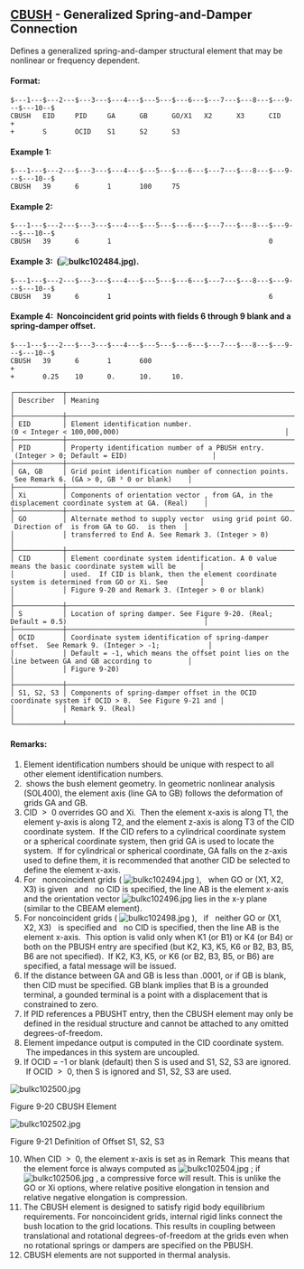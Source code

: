 ## [CBUSH](https://help.hexagonmi.com/bundle/MSC_Nastran_2022.4/page/Nastran_Combined_Book/qrg/bulkc1/TOC.CBUSH.xhtml) - Generalized Spring-and-Damper Connection

Defines a generalized spring-and-damper structural element that may be nonlinear or frequency dependent.

#### Format:

```nastran
$---1---$---2---$---3---$---4---$---5---$---6---$---7---$---8---$---9---$---10--$
CBUSH   EID     PID     GA      GB      GO/X1   X2      X3      CID     +       
+       S       OCID    S1      S2      S3                                      
```

#### Example 1:

```nastran
$---1---$---2---$---3---$---4---$---5---$---6---$---7---$---8---$---9---$---10--$
CBUSH   39      6       1       100     75                                      
```

#### Example 2:

```nastran
$---1---$---2---$---3---$---4---$---5---$---6---$---7---$---8---$---9---$---10--$
CBUSH   39      6       1                                       0               
```

#### Example 3:  (![bulkc102484.jpg](https://help-be.hexagonmi.com/bundle/MSC_Nastran_2022.4/page/Nastran_Combined_Book/qrg/bulkc1/../../../assets/bulkc102484.jpg?_LANG=enus)).

```nastran
$---1---$---2---$---3---$---4---$---5---$---6---$---7---$---8---$---9---$---10--$
CBUSH   39      6       1                                       6               
```

#### Example 4:  Noncoincident grid points with fields 6 through 9 blank and a spring-damper offset.

```nastran
$---1---$---2---$---3---$---4---$---5---$---6---$---7---$---8---$---9---$---10--$
CBUSH   39      6       1       600                                     +       
+       0.25    10      0.      10.     10.                                     
```

```text
┌────────────┬────────────────────────────────────────────────────────────────────────────────────────────────────┐
│ Describer  │ Meaning                                                                                            │
├────────────┼────────────────────────────────────────────────────────────────────────────────────────────────────┤
│ EID        │ Element identification number. (0 < Integer < 100,000,000)                                         │
├────────────┼────────────────────────────────────────────────────────────────────────────────────────────────────┤
│ PID        │ Property identification number of a PBUSH entry.  (Integer > 0; Default = EID)                     │
├────────────┼────────────────────────────────────────────────────────────────────────────────────────────────────┤
│ GA, GB     │ Grid point identification number of connection points.  See Remark 6. (GA > 0, GB ³ 0 or blank)    │
├────────────┼────────────────────────────────────────────────────────────────────────────────────────────────────┤
│ Xi         │ Components of orientation vector , from GA, in the displacement coordinate system at GA. (Real)    │
├────────────┼────────────────────────────────────────────────────────────────────────────────────────────────────┤
│ GO         │ Alternate method to supply vector  using grid point GO.  Direction of  is from GA to GO.  is then  │
│            │ transferred to End A. See Remark 3. (Integer > 0)                                                  │
├────────────┼────────────────────────────────────────────────────────────────────────────────────────────────────┤
│ CID        │ Element coordinate system identification. A 0 value means the basic coordinate system will be      │
│            │ used.  If CID is blank, then the element coordinate system is determined from GO or Xi. See        │
│            │ Figure 9-20 and Remark 3. (Integer > 0 or blank)                                                   │
├────────────┼────────────────────────────────────────────────────────────────────────────────────────────────────┤
│ S          │ Location of spring damper. See Figure 9-20. (Real; Default = 0.5)                                  │
├────────────┼────────────────────────────────────────────────────────────────────────────────────────────────────┤
│ OCID       │ Coordinate system identification of spring-damper offset.  See Remark 9. (Integer > -1;            │
│            │ Default = -1, which means the offset point lies on the line between GA and GB according to         │
│            │ Figure 9-20)                                                                                       │
├────────────┼────────────────────────────────────────────────────────────────────────────────────────────────────┤
│ S1, S2, S3 │ Components of spring-damper offset in the OCID coordinate system if OCID > 0.  See Figure 9-21 and │
│            │ Remark 9. (Real)                                                                                   │
└────────────┴────────────────────────────────────────────────────────────────────────────────────────────────────┘
```

#### Remarks:

1. Element identification numbers should be unique with respect to all other element identification numbers.
2.  shows the bush element geometry. In geometric nonlinear analysis (SOL400), the element axis (line GA to GB) follows the deformation of grids GA and GB.
3. CID  >  0 overrides GO and Xi.  Then the element x-axis is along T1, the element y-axis is along T2, and the element z-axis is along T3 of the CID coordinate system.  If the CID refers to a cylindrical coordinate system or a spherical coordinate system, then grid GA is used to locate the system.  If for cylindrical or spherical coordinate, GA falls on the z-axis used to define them, it is recommended that another CID be selected to define the element x-axis.
4. For   noncoincident grids ( ![bulkc102494.jpg](https://help-be.hexagonmi.com/bundle/MSC_Nastran_2022.4/page/Nastran_Combined_Book/qrg/bulkc1/../../../assets/bulkc102494.jpg?_LANG=enus) ),   when GO or (X1, X2, X3) is given   and   no CID is specified, the line AB is the element x-axis and the orientation vector  ![bulkc102496.jpg](https://help-be.hexagonmi.com/bundle/MSC_Nastran_2022.4/page/Nastran_Combined_Book/qrg/bulkc1/../../../assets/bulkc102496.jpg?_LANG=enus)  lies in the x-y plane (similar to the CBEAM element).
5. For noncoincident grids ( ![bulkc102498.jpg](https://help-be.hexagonmi.com/bundle/MSC_Nastran_2022.4/page/Nastran_Combined_Book/qrg/bulkc1/../../../assets/bulkc102498.jpg?_LANG=enus) ),   if   neither GO or (X1, X2, X3)   is specified and   no CID is specified, then the line AB is the element x-axis.  This option is valid only when K1 (or B1) or K4 (or B4) or both on the PBUSH entry are specified (but K2, K3, K5, K6 or B2, B3, B5, B6 are not specified).  If K2, K3, K5, or K6 (or B2, B3, B5, or B6) are specified, a fatal message will be issued.
6. If the distance between GA and GB is less than .0001, or if GB is blank, then CID must be specified. GB blank implies that B is a grounded terminal, a gounded terminal is a point with a displacement that is constrained to zero.
7. If PID references a PBUSHT entry, then the CBUSH element may only be defined in the residual structure and cannot be attached to any omitted degrees-of-freedom.
8. Element impedance output is computed in the CID coordinate system.  The impedances in this system are uncoupled.
9. If OCID = -1 or blank (default) then S is used and S1, S2, S3 are ignored.  If OCID  >  0, then S is ignored and S1, S2, S3 are used.

![bulkc102500.jpg](https://help-be.hexagonmi.com/bundle/MSC_Nastran_2022.4/page/Nastran_Combined_Book/qrg/bulkc1/../../../assets/bulkc102500.jpg?_LANG=enus)

Figure 9-20 CBUSH Element

![bulkc102502.jpg](https://help-be.hexagonmi.com/bundle/MSC_Nastran_2022.4/page/Nastran_Combined_Book/qrg/bulkc1/../../../assets/bulkc102502.jpg?_LANG=enus)

Figure 9-21 Definition of Offset S1, S2, S3

10. When CID  >  0, the element x-axis is set as in Remark   This means that the element force is always computed as  ![bulkc102504.jpg](https://help-be.hexagonmi.com/bundle/MSC_Nastran_2022.4/page/Nastran_Combined_Book/qrg/bulkc1/../../../assets/bulkc102504.jpg?_LANG=enus) ; if  ![bulkc102506.jpg](https://help-be.hexagonmi.com/bundle/MSC_Nastran_2022.4/page/Nastran_Combined_Book/qrg/bulkc1/../../../assets/bulkc102506.jpg?_LANG=enus) , a compressive force will result. This is unlike the GO or Xi options, where relative positive elongation in tension and relative negative elongation is compression.
11. The CBUSH element is designed to satisfy rigid body equilibrium requirements. For noncoincident grids, internal rigid links connect the bush location to the grid locations. This results in coupling between translational and rotational degrees-of-freedom at the grids even when no rotational springs or dampers are specified on the PBUSH.
12. CBUSH elements are not supported in thermal analysis.

